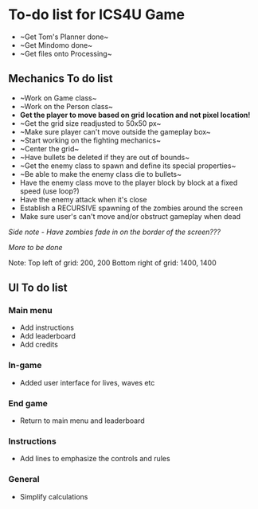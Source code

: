 # To-do list for ICS4U Game

* ~Get Tom's Planner done~
* ~Get Mindomo done~
* ~Get files onto Processing~

## Mechanics To do list
* ~Work on Game class~       
* ~Work on the Person class~
* **Get the player to move based on grid location and not pixel location!**
* ~Get the grid size readjusted to 50x50 px~
* ~Make sure player can't move outside the gameplay box~
* ~Start working on the fighting mechanics~
* ~Center the grid~
* ~Have bullets be deleted if they are out of bounds~
* ~Get the enemy class to spawn and define its special properties~
* ~Be able to make the enemy class die to bullets~
* Have the enemy class move to the player block by block at a fixed speed (use loop?)
* Have the enemy attack when it's close
* Establish a RECURSIVE spawning of the zombies around the screen
* Make sure user's can't move and/or obstruct gameplay when dead

*Side note - Have zombies fade in on the border of the screen???*

*More to be done*

Note: 
Top left of grid: 200, 200
Bottom right of grid: 1400, 1400

## UI To do list
### Main menu
* Add instructions
* Add leaderboard
* Add credits
### In-game
* Added user interface for lives, waves etc
### End game
* Return to main menu and leaderboard
### Instructions
* Add lines to emphasize the controls and rules
### General
* Simplify calculations 
